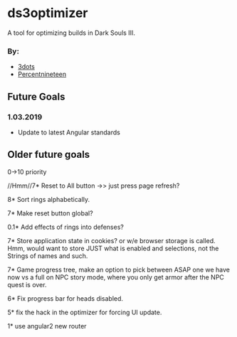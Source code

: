 # ds3optimizer

A tool for optimizing builds in Dark Souls III. 

### By:
* [3dots](https://github.com/3dots)
* [Percentnineteen](https://github.com/Percentnineteen)


## Future Goals

### 1.03.2019

* Update to latest Angular standards

## Older future goals
0->10 priority

//Hmm//7* Reset to All button ->> just press page refresh?

8* Sort rings alphabetically.

7* Make reset button global?

0.1* Add effects of rings into defenses?

7* Store application state in cookies? or w/e browser storage is called. Hmm, would want to store JUST what is enabled and selections, not the Strings of names and such.

7* Game progress tree, make an option to pick between ASAP one we have now vs a full on NPC story mode, where you only get armor after the NPC quest is over.

6* Fix progress bar for heads disabled.

5* fix the hack in the optimizer for forcing UI update.

1* use angular2 new router